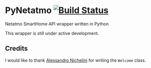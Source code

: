 # PyNetatmo [![Build Status](https://travis-ci.org/fabiocody/PyNetatmo.svg?branch=master)](https://travis-ci.org/fabiocody/PyNetatmo)
Netatmo SmartHome API wrapper written in Python

This wrapper is still under active development.

## Credits
I would like to thank [Alessandro Nichelini](https://github.com/Alenichel) for writing the `Welcome` class.
